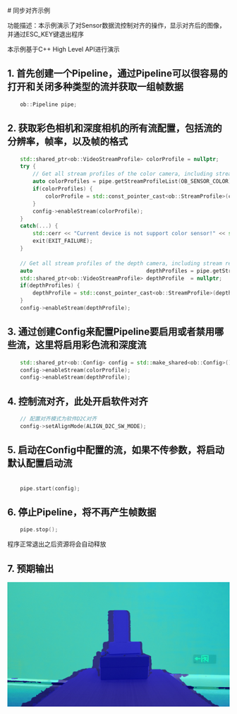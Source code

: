 # 同步对齐示例

功能描述：本示例演示了对Sensor数据流控制对齐的操作，显示对齐后的图像，并通过ESC_KEY键退出程序

本示例基于C++ High Level API进行演示

## 1. 首先创建一个Pipeline，通过Pipeline可以很容易的打开和关闭多种类型的流并获取一组帧数据
```cpp
    ob::Pipeline pipe;
```

## 2. 获取彩色相机和深度相机的所有流配置，包括流的分辨率，帧率，以及帧的格式
```cpp 
    std::shared_ptr<ob::VideoStreamProfile> colorProfile = nullptr;
    try {
        // Get all stream profiles of the color camera, including stream resolution, frame rate, and frame format
        auto colorProfiles = pipe.getStreamProfileList(OB_SENSOR_COLOR);
        if(colorProfiles) {
            colorProfile = std::const_pointer_cast<ob::StreamProfile>(colorProfiles->getProfile(OB_PROFILE_DEFAULT))->as<ob::VideoStreamProfile>();
        }
        config->enableStream(colorProfile);
    }
    catch(...) {
        std::cerr << "Current device is not support color sensor!" << std::endl;
        exit(EXIT_FAILURE);
    }
    
    // Get all stream profiles of the depth camera, including stream resolution, frame rate, and frame format
    auto                                    depthProfiles = pipe.getStreamProfileList(OB_SENSOR_DEPTH);
    std::shared_ptr<ob::VideoStreamProfile> depthProfile  = nullptr;
    if(depthProfiles) {
        depthProfile = std::const_pointer_cast<ob::StreamProfile>(depthProfiles->getProfile(OB_PROFILE_DEFAULT))->as<ob::VideoStreamProfile>();
    }
    config->enableStream(depthProfile);
```

## 3. 通过创建Config来配置Pipeline要启用或者禁用哪些流，这里将启用彩色流和深度流
```cpp
    std::shared_ptr<ob::Config> config = std::make_shared<ob::Config>();
    config->enableStream(colorProfile);
    config->enableStream(depthProfile);
```

## 4. 控制流对齐，此处开启软件对齐
```cpp
    // 配置对齐模式为软件D2C对齐
    config->setAlignMode(ALIGN_D2C_SW_MODE);
```

## 5. 启动在Config中配置的流，如果不传参数，将启动默认配置启动流
```cpp

    pipe.start(config);
```

## 6. 停止Pipeline，将不再产生帧数据
```cpp 
    pipe.stop();
```
程序正常退出之后资源将会自动释放

## 7. 预期输出

![image](Image/SyncAlignViewer.png)